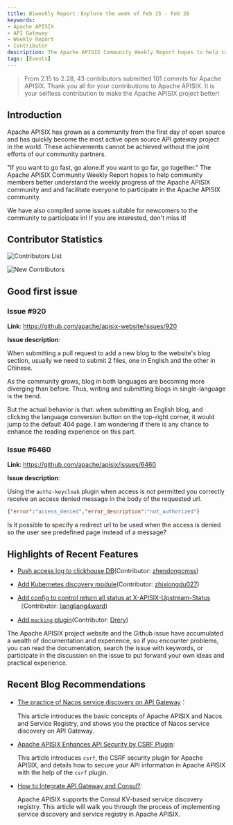 ```yaml
---
title: Biweekly Report｜Explore the week of Feb 15 - Feb 28
keywords:
- Apache APISIX
- API Gateway
- Weekly Report
- Contributor
description: The Apache APISIX Community Weekly Report hopes to help community members better understand the weekly progress of the Apache APISIX community and and facilitate everyone to participate in the Apache APISIX community.
tags: [Events]
---
```


> From 2.15 to 2.28, 43 contributors submitted 101 commits for Apache APISIX. Thank you all for your contributions to Apache APISIX. It is your selfless contribution to make the Apache APISIX project better!

<!--truncate-->

## Introduction

Apache APISIX has grown as a community from the first day of open source and has quickly become the most active open source API gateway project in the world. These achievements cannot be achieved without the joint efforts of our community partners.

"If you want to go fast, go alone.If you want to go far, go together." The Apache APISIX Community Weekly Report hopes to help community members better understand the weekly progress of the Apache APISIX community and and facilitate everyone to participate in the Apache APISIX community.

We have also compiled some issues suitable for newcomers to the community to participate in! If you are interested, don't miss it!

## Contributor Statistics

![Contributors List](https://static.apiseven.com/202108/1646206544039-67c75831-7452-40be-a635-2cc6bb6d02b3.jpg)

![New Contributors](https://static.apiseven.com/202108/1646206544068-9811972f-18f8-47a3-a028-06f94d07936f.jpg)

## Good first issue

### Issue #920

**Link**: https://github.com/apache/apisix-website/issues/920

**Issue description**:

When submitting a pull request to add a new blog to the website's blog section, usually we need to submit 2 files, one in English and the other in Chinese.

As the community grows, blog in both languages are becoming more diverging than before. Thus, writing and submitting blogs in single-language is the trend.

But the actual behavior is that: when submitting an English blog, and clicking the language conversion button on the top-right corner, it would jump to the default 404 page. I am wondering if there is any chance to enhance the reading experience on this part.

### Issue #6460

**Link**: https://github.com/apache/apisix/issues/6460

**Issue description**:

Using the `authz-keycloak` plugin when access is not permitted you correctly receive an access denied message in the body of the requested url.

```Json
{"error":"access_denied","error_description":"not_authorized"}
```

Is it possible to specify a redirect url to be used when the access is denied so the user see predefined page instead of a message?

## Highlights of Recent Features

- [Push access log to clickhouse DB](https://github.com/apache/apisix/pull/6215)(Contributor: [zhendongcmss](https://github.com/zhendongcmss))

- [Add Kubernetes discovery module](https://github.com/apache/apisix/pull/4880)(Contributor: [zhixiongdu027](https://github.com/zhixiongdu027))

- [Add config to control return all status at X-APISIX-Upstream-Status](https://github.com/apache/apisix/pull/6392)（Contributor: [liangliang4ward](https://github.com/liangliang4ward))

- [Add `mocking` plugin](https://github.com/apache/apisix/pull/5940)(Contributor: [Drery](https://github.com/Drery))

The Apache APISIX project website and the Github issue have accumulated a wealth of documentation and experience, so if you encounter problems, you can read the documentation, search the issue with keywords, or participate in the discussion on the issue to put forward your own ideas and practical experience.

## Recent Blog Recommendations

- [The practice of Nacos service discovery on API Gateway](https://apisix.apache.org/blog/2022/02/21/nacos-api-gateway)：

  This article introduces the basic concepts of Apache APISIX and Nacos and Service Registry, and shows you the practice of Nacos service discovery on API Gateway.

- [Apache APISIX Enhances API Security by CSRF Plugin](https://apisix.apache.org/blog/2022/02/23/csrf-api-gateway):

  This article introduces `csrf`, the CSRF security plugin for Apache APISIX, and details how to secure your API information in Apache APISIX with the help of the `csrf` plugin.

- [How to Integrate API Gateway and Consul?](https://apisix.apache.org/blog/2022/02/25/consul-api-gateway):

  Apache APISIX supports the Consul KV-based service discovery registry. This article will walk you through the process of implementing service discovery and service registry in Apache APISIX.
